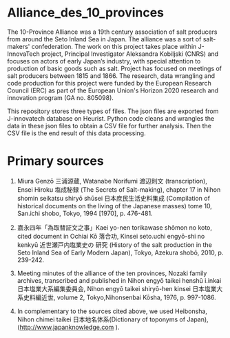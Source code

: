 # Alliance_des_10_provinces
The 10-Province Alliance was a 19th century association of salt producers from around the Seto Inland Sea in Japan. The alliance was a sort of salt-makers' confederation. The work on this project takes place within J-InnovaTech project, Principal Investigator Aleksandra Kobiljski (CNRS) and focuses on actors of early Japan’s industry, with special attention to  production of basic goods such as salt. Project has focused on meetings of salt producers between 1815 and 1866. 
The research, data wrangling and code production for this project were funded by the European Research Council (ERC) as part of the European Union's Horizon 2020 research and innovation program  (GA no. 805098).

This repository stores three types of files. The json files are exported from J-innovatech database on Heurist. Python code cleans and wrangles the data in these json files to obtain a CSV file for further analysis. Then the CSV file is the end result of this data processing.

# Primary sources

1. Miura Genzō 三浦源蔵, Watanabe Norifumi 渡辺則文 (transcription), Ensei Hiroku 塩成秘録 (The Secrets of Salt-making), chapter 17 in Nihon shomin seikatsu shiryō shūsei 日本庶民生活史料集成 (Compilation of historical documents on the living of the Japanese masses) tome 10, San.ichi shobo, Tokyo, 1994 [1970], p. 476-481.

2. 嘉永四年「為取替証文之事」Kaei yo-nen torikawase shōmon no koto, cited document in Ochiai Kō 落合功, Kinsei seto.uchi engyō-shi no kenkyū 近世瀬戸内塩業史の 研究 (History of the salt production in the Seto Inland Sea of Early Modern Japan), Tokyo, Azekura shobō, 2010, p. 239-242.

3. Meeting minutes of the alliance of the ten provinces, Nozaki family archives, transcribed and published in Nihon engyō taikei henshū i.inkai 日本塩業大系編集委員会, Nihon engyō taikei shiryō-hen kinsei 日本塩業大系史料編近世, volume 2, Tokyo,Nihonsenbai Kōsha, 1976, p. 997-1086.

4. In complementary to the sources cited above, we used Heibonsha, Nihon chimei taikei 日本地名体系(Dictionary of toponyms of Japan), (http://www.japanknowledge.com ).

